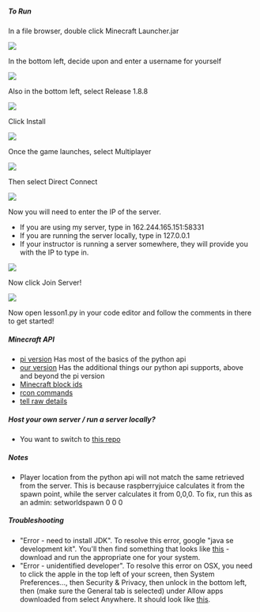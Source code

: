 ##### To Run

In a file browser, double click Minecraft Launcher.jar

![](http://teachthe.net/topclipbox/2016-03-03_14-23-00KXC3CT.png)

In the bottom left, decide upon and enter a username for yourself

![](http://teachthe.net/topclipbox/2016-03-03_14-23-20PLF8N2.png)

Also in the bottom left, select Release 1.8.8

![](http://teachthe.net/topclipbox/2016-03-03_14-21-47BAP7OT.png)

Click Install

![](http://teachthe.net/topclipbox/2016-03-03_14-24-41Z42XWT.png)

Once the game launches, select Multiplayer

![](http://teachthe.net/topclipbox/2016-03-03_14-25-17IJ9FWJ.png)

Then select Direct Connect

![](http://teachthe.net/topclipbox/2016-03-03_14-25-36Z7C2ZV.png)

Now you will need to enter the IP of the server.
- If you are using my server, type in 162.244.165.151:58331
- If you are running the server locally, type in 127.0.0.1
- If your instructor is running a server somewhere, they will provide you with the IP to type in.

![](http://teachthe.net/topclipbox/2016-03-03_14-25-53XIX7K9.png)

Now click Join Server!

![](http://teachthe.net/topclipbox/2016-03-03_14-27-3797QL8G.png)

Now open lesson1.py in your code editor and follow the comments in there to get started!

##### Minecraft API
- [pi version](http://www.stuffaboutcode.com/p/minecraft-api-reference.html) Has most of the basics of the python api
- [our version](https://github.com/zhuowei/RaspberryJuice) Has the additional things our python api supports, above and beyond the pi version
- [Minecraft block ids](http://minecraft-ids.grahamedgecombe.com/)
- [rcon commands](http://minecraft.gamepedia.com/Commands#execute)
- [tell raw details](http://www.minecraftforum.net/forums/minecraft-discussion/redstone-discussion-and/351959-1-8-raw-json-text-examples-for-tellraw-title-books)



##### Host your own server / run a server locally?
- You want to switch to [this repo](https://github.com/teachthenet/pycraft-server)


##### Notes
- Player location from the python api will not match the same retrieved from the server.
    This is because raspberryjuice calculates it from the spawn point, while the server calculates it from 0,0,0.
    To fix, run this as an admin:
    setworldspawn 0 0 0


##### Troubleshooting
- "Error - need to install JDK". To resolve this error, google "java se development kit". You'll then find something that looks like [this](http://teachthe.net/topclipbox/2016-02-28_01-29-305W6BTE.png) - download and run the appropriate one for your system.
- "Error - unidentified developer". To resolve this error on OSX, you need to click the apple in the top left of your screen, then System Preferences..., then Security & Privacy, then unlock in the bottom left, then (make sure the General tab is selected) under Allow apps downloaded from select Anywhere. It should look like [this](http://teachthe.net/topclipbox/2016-02-28_01-31-41VO1QVS.png).


